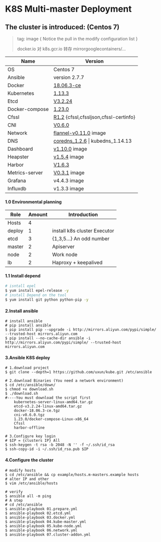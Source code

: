 # K8S Multi-master Deployment

## The cluster is introduced: (Centos 7)

> tag: image { Notice the pull in the modify configuration list }
>
> docker.io 对 k8s.gcr.io 转存 mirrorgooglecontainers/...

| Name           | Version                                                      |
| -------------- | ------------------------------------------------------------ |
| OS             | Centos 7                                                     |
| Ansible        | version 2.7.7                                                |
| Docker         | [18.06.3-ce](https://download.docker.com/linux/static/stable/x86_64/) |
| Kubernetes     | [1.13.3](https://github.com/kubernetes/kubernetes/blob/master/CHANGELOG-1.13.md#server-binaries-1) |
| Etcd           | [V3.2.24](https://github.com/etcd-io/etcd/releases/tag/v3.2.24) |
| Docker-compose | [1.23.0](https://github.com/docker/compose/releases/tag/1.23.0) |
| Cfssl          | [R1.2](https://pkg.cfssl.org/) {cfssl,cfssljson,cfssl-certinfo} |
| CNI            | [V0.6.0](https://github.com/containernetworking/cni/releases) |
| Network        | [flannel-v0.11.0](https://github.com/coreos/flannel/releases) image |
| DNS            | [coredns_1.2.6](https://github.com/coredns/coredns/releases/tag/v1.2.6) \| kubedns_1.14.13 |
| Dashboard      | [v1.10.0](https://github.com/kubernetes/dashboard/releases/tag/v1.10.0) image |
| Heapster       | [v1.5.4](https://github.com/kubernetes/kubernetes/tree/master/cluster/addons/cluster-monitoring) image |
| Harbor         | [V1.6.3](https://github.com/goharbor/harbor/releases/tag/v1.6.3) |
| Metrics-server | [V0.3.1](https://github.com/kubernetes/kubernetes/tree/214efa9cc4f909254d8eab1025b1f0549615bb41/cluster/addons/metrics-server) image |
| Grafana        | v4.4.3 image                                                 |
| Influxdb       | v1.3.3 image                                                 |

#### 1.0 Environmental planning 

| Role   | Amount | Introduction                 |
| ------ | ------ | ---------------------------- |
| Hosts  | 4      |                              |
| deploy | 1      | install k8s cluster Executor |
| etcd   | 3      | {1,3,5…} An odd number       |
| master | 2      | Apiserver                    |
| node   | 2      | Work node                    |
| lb     | 2      | Haproxy + keepalived         |

#### 1.1 Install depend 

```sh
# isntall epel
$ yum install epel-release -y
# install Depend on the tool
$ yum install git python python-pip -y
```

#### 2.Install ansible

```shell
# install ansible 
# pip install ansible
$ pip install pip --upgrade -i http://mirrors.aliyun.com/pypi/simple/ --trusted-host mirrors.aliyun.com
$ pip install --no-cache-dir ansible -i http://mirrors.aliyun.com/pypi/simple/ --trusted-host mirrors.aliyun.com
```

#### 3.Ansible K8S deploy

```shell
# 1.download project 
$ git clone --depth=1 https://github.com/uxun/kube.git /etc/ansible

# 2.download Binaries (You need a network environment) 
$ cd /etc/ansible/down/
$ chmod +x download.sh
$ ./download.sh 
#----You must download the script first 
	kubernetes-server-linux-amd64.tar.gz
	etcd-v3.2.24-linux-amd64.tar.gz
	docker-18.06.3-ce.tgz
	cni-v0.6.0.tgz
	1.23.0/docker-compose-Linux-x86_64
	Cfssl
	harbor-offline

# 3.Configure key login
# $IP = {clusters IP} All
$ ssh-keygen -t rsa -b 2048 -N '' -f ~/.ssh/id_rsa
$ ssh-copy-id -i ~/.ssh/id_rsa.pub $IP 
```

#### 4.Configure the cluster

```shell
# modify hosts
$ cd /etc/ansible && cp example/hosts.m-masters.example hosts
# alter IP and other 
$ vim /etc/ansible/hosts

# verify
$ ansible all -m ping 
# A step 
# cd /etc/ansible
$ ansible-playbook 01.prepare.yml
$ ansible-playbook 02.etcd.yml
$ ansible-playbook 03.docker.yml
$ ansible-playbook 04.kube-master.yml
$ ansible-playbook 05.kube-node.yml
$ ansible-playbook 06.network.yml
$ ansible-playbook 07.cluster-addon.yml
```

